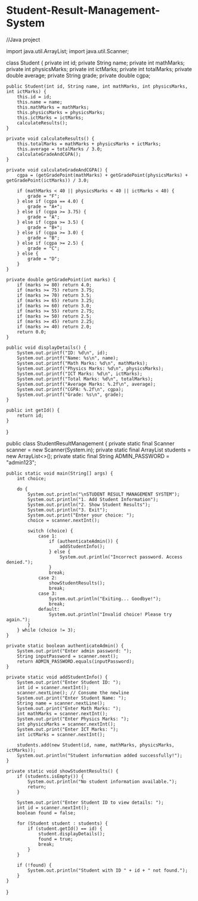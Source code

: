 # Student-Result-Management-System
//Java project

import java.util.ArrayList;
import java.util.Scanner;

class Student {
    private int id;
    private String name;
    private int mathMarks;
    private int physicsMarks;
    private int ictMarks;
    private int totalMarks;
    private double average;
    private String grade;
    private double cgpa;

    public Student(int id, String name, int mathMarks, int physicsMarks, int ictMarks) {
        this.id = id;
        this.name = name;
        this.mathMarks = mathMarks;
        this.physicsMarks = physicsMarks;
        this.ictMarks = ictMarks;
        calculateResults();
    }

    private void calculateResults() {
        this.totalMarks = mathMarks + physicsMarks + ictMarks;
        this.average = totalMarks / 3.0;
        calculateGradeAndCGPA();
    }

    private void calculateGradeAndCGPA() {
        cgpa = (getGradePoint(mathMarks) + getGradePoint(physicsMarks) + getGradePoint(ictMarks)) / 3.0;

        if (mathMarks < 40 || physicsMarks < 40 || ictMarks < 40) {
            grade = "F";
        } else if (cgpa == 4.0) {
            grade = "A+";
        } else if (cgpa >= 3.75) {
            grade = "A";
        } else if (cgpa >= 3.5) {
            grade = "B+";
        } else if (cgpa >= 3.0) {
            grade = "B";
        } else if (cgpa >= 2.5) {
            grade = "C";
        } else {
            grade = "D";
        }
    }

    private double getGradePoint(int marks) {
        if (marks >= 80) return 4.0;
        if (marks >= 75) return 3.75;
        if (marks >= 70) return 3.5;
        if (marks >= 65) return 3.25;
        if (marks >= 60) return 3.0;
        if (marks >= 55) return 2.75;
        if (marks >= 50) return 2.5;
        if (marks >= 45) return 2.25;
        if (marks >= 40) return 2.0;
        return 0.0;
    }

    public void displayDetails() {
        System.out.printf("ID: %d\n", id);
        System.out.printf("Name: %s\n", name);
        System.out.printf("Math Marks: %d\n", mathMarks);
        System.out.printf("Physics Marks: %d\n", physicsMarks);
        System.out.printf("ICT Marks: %d\n", ictMarks);
        System.out.printf("Total Marks: %d\n", totalMarks);
        System.out.printf("Average Marks: %.2f\n", average);
        System.out.printf("CGPA: %.2f\n", cgpa);
        System.out.printf("Grade: %s\n", grade);
    }

    public int getId() {
        return id;
    }
}

public class StudentResultManagement {
    private static final Scanner scanner = new Scanner(System.in);
    private static final ArrayList<Student> students = new ArrayList<>();
    private static final String ADMIN_PASSWORD = "admin123";

    public static void main(String[] args) {
        int choice;

        do {
            System.out.println("\nSTUDENT RESULT MANAGEMENT SYSTEM");
            System.out.println("1. Add Student Information");
            System.out.println("2. Show Student Results");
            System.out.println("3. Exit");
            System.out.print("Enter your choice: ");
            choice = scanner.nextInt();

            switch (choice) {
                case 1:
                    if (authenticateAdmin()) {
                        addStudentInfo();
                    } else {
                        System.out.println("Incorrect password. Access denied.");
                    }
                    break;
                case 2:
                    showStudentResults();
                    break;
                case 3:
                    System.out.println("Exiting... Goodbye!");
                    break;
                default:
                    System.out.println("Invalid choice! Please try again.");
            }
        } while (choice != 3);
    }

    private static boolean authenticateAdmin() {
        System.out.print("Enter admin password: ");
        String inputPassword = scanner.next();
        return ADMIN_PASSWORD.equals(inputPassword);
    }

    private static void addStudentInfo() {
        System.out.print("Enter Student ID: ");
        int id = scanner.nextInt();
        scanner.nextLine(); // Consume the newline
        System.out.print("Enter Student Name: ");
        String name = scanner.nextLine();
        System.out.print("Enter Math Marks: ");
        int mathMarks = scanner.nextInt();
        System.out.print("Enter Physics Marks: ");
        int physicsMarks = scanner.nextInt();
        System.out.print("Enter ICT Marks: ");
        int ictMarks = scanner.nextInt();

        students.add(new Student(id, name, mathMarks, physicsMarks, ictMarks));
        System.out.println("Student information added successfully!");
    }

    private static void showStudentResults() {
        if (students.isEmpty()) {
            System.out.println("No student information available.");
            return;
        }

        System.out.print("Enter Student ID to view details: ");
        int id = scanner.nextInt();
        boolean found = false;

        for (Student student : students) {
            if (student.getId() == id) {
                student.displayDetails();
                found = true;
                break;
            }
        }

        if (!found) {
            System.out.println("Student with ID " + id + " not found.");
        }
    }
}
